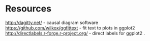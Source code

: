 # Resources
http://dagitty.net/ - causal diagram software   
https://github.com/wilkox/ggfittext - fit text to plots in ggplot2  
http://directlabels.r-forge.r-project.org/ - direct labels for ggplot2 . 
